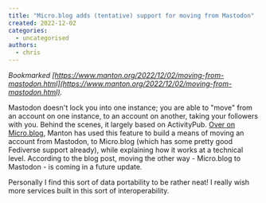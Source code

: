 ```yaml
---
title: "Micro.blog adds (tentative) support for moving from Mastodon"
created: 2022-12-02
categories: 
  - uncategorised
authors: 
  - chris
---
```


_Bookmarked [https://www.manton.org/2022/12/02/moving-from-mastodon.html](https://www.manton.org/2022/12/02/moving-from-mastodon.html)._

Mastodon doesn't lock you into one instance; you are able to "move" from an account on one instance, to an account on another, taking your followers with you. Behind the scenes, it largely based on ActivityPub. [Over on Micro.blog](https://www.manton.org/2022/12/02/moving-from-mastodon.html), Manton has used this feature to build a means of moving an account from Mastodon, to Micro.blog (which has some pretty good Fediverse support already), while explaining how it works at a technical level. According to the blog post, moving the other way - Micro.blog to Mastodon - is coming in a future update.

Personally I find this sort of data portability to be rather neat! I really wish more services built in this sort of interoperability.
